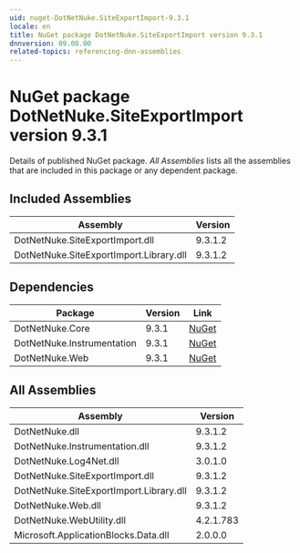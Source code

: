 ```yaml
---
uid: nuget-DotNetNuke.SiteExportImport-9.3.1
locale: en
title: NuGet package DotNetNuke.SiteExportImport version 9.3.1
dnnversion: 09.08.00
related-topics: referencing-dnn-assemblies
---
```


# NuGet package DotNetNuke.SiteExportImport version 9.3.1
Details of published NuGet package.
*All Assemblies* lists all the assemblies that are included in this package or any dependent package.

## Included Assemblies

|Assembly|Version|
|---|---|
|DotNetNuke.SiteExportImport.dll|9.3.1.2|
|DotNetNuke.SiteExportImport.Library.dll|9.3.1.2|

## Dependencies

|Package|Version|Link|
|---|---|---|
|DotNetNuke.Core|9.3.1|[NuGet](https://www.nuget.org/packages/DotNetNuke.Core/9.3.1)|
|DotNetNuke.Instrumentation|9.3.1|[NuGet](https://www.nuget.org/packages/DotNetNuke.Instrumentation/9.3.1)|
|DotNetNuke.Web|9.3.1|[NuGet](https://www.nuget.org/packages/DotNetNuke.Web/9.3.1)|

## All Assemblies

|Assembly|Version|
|---|---|
|DotNetNuke.dll|9.3.1.2|
|DotNetNuke.Instrumentation.dll|9.3.1.2|
|DotNetNuke.Log4Net.dll|3.0.1.0|
|DotNetNuke.SiteExportImport.dll|9.3.1.2|
|DotNetNuke.SiteExportImport.Library.dll|9.3.1.2|
|DotNetNuke.Web.dll|9.3.1.2|
|DotNetNuke.WebUtility.dll|4.2.1.783|
|Microsoft.ApplicationBlocks.Data.dll|2.0.0.0|

